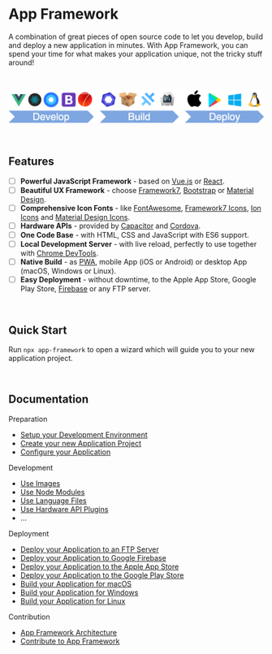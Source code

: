 # App Framework

A combination of great pieces of open source code to let you develop, build and deploy a new application in minutes. With App Framework, you can spend your time for what makes your application unique, not the tricky stuff around!

&nbsp;

![Process](./docs/images/process.png)

&nbsp;

## Features

- [ ] **Powerful JavaScript Framework** - based on [Vue.js](https://vuejs.org/) or [React](https://reactjs.org/).
- [ ] **Beautiful UX Framework** - choose [Framework7](https://framework7.io/), [Bootstrap](https://getbootstrap.com/) or [Material Design](https://material.io/design/).
- [ ] **Comprehensive Icon Fonts** - like [FontAwesome](http://fontawesome.io/), [Framework7 Icons](http://framework7.io/icons/), [Ion Icons](http://ionicons.com/) and [Material Design Icons](https://material.io/icons/).
- [ ] **Hardware APIs** - provided by [Capacitor](https://capacitor.ionicframework.com/) and [Cordova](https://cordova.apache.org/).
- [ ] **One Code Base** - with HTML, CSS and JavaScript with ES6 support.
- [ ] **Local Development Server** - with live reload, perfectly to use together with [Chrome DevTools](https://developers.google.com/web/tools/chrome-devtools/).
- [ ] **Native Build** - as [PWA](https://developers.google.com/web/progressive-web-apps/), mobile App (iOS or Android) or desktop App (macOS, Windows or Linux).
- [ ] **Easy Deployment** - without downtime, to the Apple App Store, Google Play Store, [Firebase](https://firebase.google.com/products/hosting/) or any FTP server.

&nbsp;

## Quick Start

Run `npx app-framework` to open a wizard which will guide you to your new application project.

&nbsp;

## Documentation

Preparation

- [Setup your Development Environment]()
- [Create your new Application Project]()
- [Configure your Application]()

Development

- [Use Images]()
- [Use Node Modules]()
- [Use Language Files]()
- [Use Hardware API Plugins]()
- ...
  
Deployment

- [Deploy your Application to an FTP Server]()
- [Deploy your Application to Google Firebase]()
- [Deploy your Application to the Apple App Store]()
- [Deploy your Application to the Google Play Store]()
- [Build your Application for macOS]()
- [Build your Application for Windows]()
- [Build your Application for Linux]()

Contribution

- [App Framework Architecture]()
- [Contribute to App Framework]()
